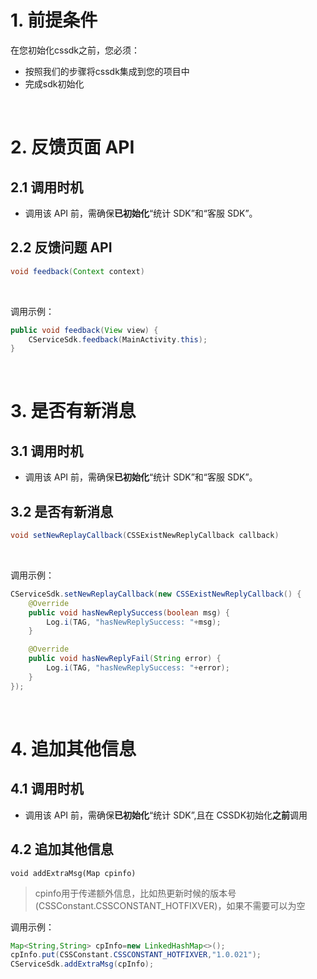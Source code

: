 # 1. 前提条件
在您初始化cssdk之前，您必须：
- 按照我们的步骤将cssdk集成到您的项目中
- 完成sdk初始化

</br>

# 2. 反馈页面 API

## 2.1 调用时机

- 调用该 API 前，需确保**已初始化**“统计 SDK”和“客服 SDK”。

## 2.2 反馈问题 API

```java
void feedback(Context context)
```
</br>

调用示例：

```java
public void feedback(View view) {
    CServiceSdk.feedback(MainActivity.this);
}
```
</br>

# 3. 是否有新消息

## 3.1 调用时机

- 调用该 API 前，需确保**已初始化**“统计 SDK”和“客服 SDK”。

## 3.2 是否有新消息

```java
void setNewReplayCallback(CSSExistNewReplyCallback callback)
```
</br>

调用示例：
```java
CServiceSdk.setNewReplayCallback(new CSSExistNewReplyCallback() {
    @Override
    public void hasNewReplySuccess(boolean msg) {
        Log.i(TAG, "hasNewReplySuccess: "+msg);
    }

    @Override
    public void hasNewReplyFail(String error) {
        Log.i(TAG, "hasNewReplySuccess: "+error);
    }
});
```
</br>

# 4. 追加其他信息

## 4.1 调用时机

- 调用该 API 前，需确保**已初始化**“统计 SDK”,且在 CSSDK初始化**之前**调用

## 4.2 追加其他信息

```
void addExtraMsg(Map cpinfo)
```

> cpinfo用于传递额外信息，比如热更新时候的版本号(CSSConstant.CSSCONSTANT_HOTFIXVER)，如果不需要可以为空

调用示例：

```java
Map<String,String> cpInfo=new LinkedHashMap<>();
cpInfo.put(CSSConstant.CSSCONSTANT_HOTFIXVER,"1.0.021");
CServiceSdk.addExtraMsg(cpInfo);
```